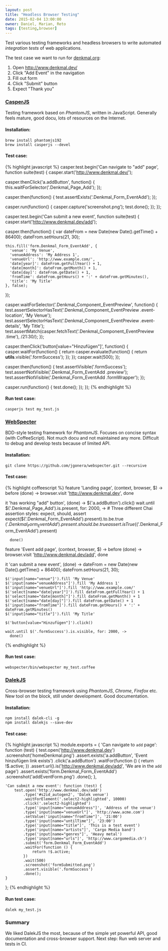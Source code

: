 ```yaml
---
layout: post
title: "Headless Browser Testing"
date: 2015-02-04 13:00:00
owner: Daniel, Marian, Reto
tags: [testing,browser]
---
```


Test various testing frameworks and headless browsers to write automated *integration tests* of web applications.

<!--more-->

The test case we want to run for [denkmal.org](https://github.com/denkmal/denkmal.org/):

1. Open http://www.denkmal.dev/
2. Click "Add Event" in the navigation
3. Fill out form
4. Click "Submit" button
5. Expect "Thank you"

### [CasperJS](http://casperjs.org/)
Testing framework based on *PhantomJS*, written in JavaScript.
Generally feels mature, good docu, lots of resources on the Internet.

#### Installation:
```
brew install phantomjs192
brew install casperjs --devel
```

#### Test case:
{% highlight javascript %}
casper.test.begin('Can navigate to "add" page', function suite(test) {
  casper.start('http://www.denkmal.dev/');

  casper.thenClick('a.addButton', function() {
    this.waitForSelector('.Denkmal_Page_Add');
  });

  casper.then(function() {
    test.assertExists('.Denkmal_Form_EventAdd');
  });

  casper.run(function() {
    casper.capture('screenshot.png');
    test.done();
  });
});

casper.test.begin('Can submit a new event', function suite(test) {
  casper.start('http://www.denkmal.dev/add');

  casper.then(function() {
    var dateFrom = new Date(new Date().getTime() + 86400);
    dateFrom.setHours(21, 30);

    this.fill('form.Denkmal_Form_EventAdd', {
      'venue': 'My Venue',
      'venueAddress': 'My Address 1',
      'venueUrl': 'http://www.example.com/',
      'date[year]': dateFrom.getFullYear() + 1,
      'date[month]': dateFrom.getMonth() + 1,
      'date[day]': dateFrom.getDate() + 1,
      'fromTime': dateFrom.getHours() + ':' + dateFrom.getMinutes(),
      'title': 'My Title'
    }, false);
  });

  casper.waitForSelector('.Denkmal_Component_EventPreview', function() {
    test.assertSelectorHasText('.Denkmal_Component_EventPreview .event-location', 'My Venue');
    test.assertSelectorHasText('.Denkmal_Component_EventPreview .event-details', 'My Title');
    test.assertMatch(casper.fetchText('.Denkmal_Component_EventPreview .time'), /21:30/);
  });

  casper.thenClick('button[value="Hinzufügen"]', function() {
    casper.waitFor(function() {
      return casper.evaluate(function() {
        return __utils__.visible('.formSuccess');
      });
    });
    casper.wait(500);
  });

  casper.then(function() {
    test.assertVisible('.formSuccess');
    test.assertNotVisible('.Denkmal_Form_EventAdd .preview');
    test.assertNotVisible('.Denkmal_Form_EventAdd .formWrapper');
  });

  casper.run(function() {
    test.done();
  });
});
{% endhighlight %}

#### Run test case:
```
casperjs test my_test.js
```

### [WebSpecter](webspecter)
BDD-style testing framework for *PhantomJS*. Focuses on concise syntax (with CoffeeScript).
Not much docu and not maintained any more. Difficult to debug and develop tests because of limited API.

#### Installation:
```
git clone https://github.com/jgonera/webspecter.git --recursive
```

#### Test case:
{% highlight coffeescript %}
feature 'Landing page', (context, browser, $) ->
  before (done) -> browser.visit 'http://www.denkmal.dev', done

  it 'has working "add" button', (done) ->
    $('a.addButton').click()
    wait.until $('.Denkmal_Page_Add').is.present, for: 2000, ->
      # Three different Chai assertion styles: expect, should, assert
      expect($('.Denkmal_Form_EventAdd').present).to.be.true
      $('.Denkmal_Form_EventAdd').present.should.be.true
      assert.isTrue($('.Denkmal_Form_EventAdd').present)

      done()

feature 'Event add page', (context, browser, $) ->
  before (done) -> browser.visit 'http://www.denkmal.dev/add', done

  it 'can submit a new event', (done) ->
    dateFrom = new Date(new Date().getTime() + 86400);
    dateFrom.setHours(21, 30);

    $('input[name="venue"]').fill 'My Venue'
    $('input[name="venueAddress"]').fill 'My Address 1'
    $('input[name="venueUrl"]').fill 'http://www.example.com/'
    $('select[name="date[year]"]').fill dateFrom.getFullYear() + 1
    $('select[name="date[month]"]').fill dateFrom.getMonth() + 1
    $('select[name="date[day]"]').fill dateFrom.getDate() + 1
    $('input[name="fromTime"]').fill dateFrom.getHours() + ':' + dateFrom.getMinutes()
    $('input[name="title"]').fill 'My Title'

    $('button[value="Hinzufügen"]').click()

    wait.until $('.formSuccess').is.visible, for: 2000, ->
      done()
{% endhighlight %}

#### Run test case:
```
webspecter/bin/webspecter my_test.coffee
```

### [DalekJS](http://dalekjs.com/)
Cross-browser testing framework using *PhantomJS*, *Chrome*, *Firefox* etc.
New tool on the block, still under development. Good documentation.

#### Installation:
```
npm install dalek-cli -g
npm install dalekjs --save-dev
```

#### Test case:
{% highlight javascript %}
module.exports = {
    'Can navigate to `add` page': function (test) {
        test.open('http://www.denkmal.dev')
            .screenshot('homeDenkmal.png')
            .assert.exists('a.addButton', 'Event hinzufügen link exists')
            .click('a.addButton')
            .waitFor(function () {
                return !$.active;
            })
            .assert.url().is('http://www.denkmal.dev/add', 'We are in the `add` page')
            .assert.exists('form.Denkmal_Form_EventAdd')
            .screenshot('addEventForm.png')
            .done();
    },

    'Can submit a new event': function (test) {
        test.open('http://www.denkmal.dev/add')
            .type('#s2id_autogen2', 'Dalek venue')
            .waitForElement('.select2-highlighted', 10000)
            .click('.select2-highlighted')
            .type('input[name="venueAddress"]', 'Address of the venue')
            .type('input[name="venueUrl"]', 'http://www.acme.com')
            .setValue('input[name="fromTime"]', '21:00')
            .type('input[name="untilTime"]', '23:00')
            .type('input[name="title"]', 'This is a test event')
            .type('input[name="artists"]', 'Cargo Media band')
            .type('input[name="genres"]', 'Heavy metal')
            .type('input[name="urls"]', 'http://www.cargomedia.ch')
            .submit('form.Denkmal_Form_EventAdd')
            .waitFor(function () {
                return !$.active;
            })
            .wait(500)
            .screenshot('formSubmitted.png')
            .assert.visible('.formSuccess')
            .done();
    }
};
{% endhighlight %}

#### Run test case:
```
dalek my_test.js
```

### Summary
We liked DalekJS the most, because of the simple yet powerful API, good documentation and cross-browser support.
Next step: Run web server and tests in CI.
